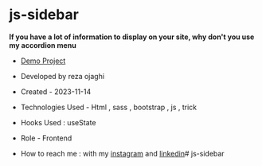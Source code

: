 # js-sidebar
**If you have a lot of information to display on your site, why don't you use my accordion menu**



- [Demo Project](https://reza-ojaghi-dro.github.io/js-sidebar/)
 
- Developed by reza ojaghi

- Created - 2023-11-14

- Technologies Used - Html , sass , bootstrap , js , trick 

- Hooks Used : useState 

- Role - Frontend

- How to reach me : with my [instagram](https://www.instagram.com/reza-ojaghi-dro) and [linkedin](https://www.linkedin.com/in/reza-ojaghi-428748280/)# js-sidebar
